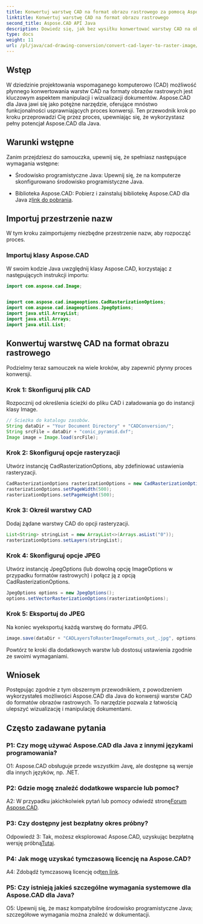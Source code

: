```yaml
---
title: Konwertuj warstwę CAD na format obrazu rastrowego za pomocą Aspose.CAD dla Java
linktitle: Konwertuj warstwę CAD na format obrazu rastrowego
second_title: Aspose.CAD API Java
description: Dowiedz się, jak bez wysiłku konwertować warstwy CAD na obrazy rastrowe za pomocą Aspose.CAD dla Java. Postępuj zgodnie z naszym przewodnikiem krok po kroku, aby uzyskać płynną wizualizację dokumentów.
type: docs
weight: 11
url: /pl/java/cad-drawing-conversion/convert-cad-layer-to-raster-image/
---
```

## Wstęp

W dziedzinie projektowania wspomaganego komputerowo (CAD) możliwość płynnego konwertowania warstw CAD na formaty obrazów rastrowych jest kluczowym aspektem manipulacji i wizualizacji dokumentów. Aspose.CAD dla Java jawi się jako potężne narzędzie, oferujące mnóstwo funkcjonalności usprawniających proces konwersji. Ten przewodnik krok po kroku przeprowadzi Cię przez proces, upewniając się, że wykorzystasz pełny potencjał Aspose.CAD dla Java.

## Warunki wstępne

Zanim przejdziesz do samouczka, upewnij się, że spełniasz następujące wymagania wstępne:

- Środowisko programistyczne Java: Upewnij się, że na komputerze skonfigurowano środowisko programistyczne Java.

-  Biblioteka Aspose.CAD: Pobierz i zainstaluj bibliotekę Aspose.CAD dla Java z[link do pobrania](https://releases.aspose.com/cad/java/).

## Importuj przestrzenie nazw

W tym kroku zaimportujemy niezbędne przestrzenie nazw, aby rozpocząć proces.

### Importuj klasy Aspose.CAD

W swoim kodzie Java uwzględnij klasy Aspose.CAD, korzystając z następujących instrukcji importu:

```java
import com.aspose.cad.Image;


import com.aspose.cad.imageoptions.CadRasterizationOptions;
import com.aspose.cad.imageoptions.JpegOptions;
import java.util.ArrayList;
import java.util.Arrays;
import java.util.List;
```

## Konwertuj warstwę CAD na format obrazu rastrowego

Podzielmy teraz samouczek na wiele kroków, aby zapewnić płynny proces konwersji.

### Krok 1: Skonfiguruj plik CAD

Rozpocznij od określenia ścieżki do pliku CAD i załadowania go do instancji klasy Image.

```java
// Ścieżka do katalogu zasobów.
String dataDir = "Your Document Directory" + "CADConversion/";
String srcFile = dataDir + "conic_pyramid.dxf";
Image image = Image.load(srcFile);
```

### Krok 2: Skonfiguruj opcje rasteryzacji

Utwórz instancję CadRasterizationOptions, aby zdefiniować ustawienia rasteryzacji.

```java
CadRasterizationOptions rasterizationOptions = new CadRasterizationOptions();
rasterizationOptions.setPageWidth(500);
rasterizationOptions.setPageHeight(500);
```

### Krok 3: Określ warstwy CAD

Dodaj żądane warstwy CAD do opcji rasteryzacji.

```java
List<String> stringList = new ArrayList<>(Arrays.asList("0"));
rasterizationOptions.setLayers(stringList);
```

### Krok 4: Skonfiguruj opcje JPEG

Utwórz instancję JpegOptions (lub dowolną opcję ImageOptions w przypadku formatów rastrowych) i połącz ją z opcją CadRasterizationOptions.

```java
JpegOptions options = new JpegOptions();
options.setVectorRasterizationOptions(rasterizationOptions);
```

### Krok 5: Eksportuj do JPEG

Na koniec wyeksportuj każdą warstwę do formatu JPEG.

```java
image.save(dataDir + "CADLayersToRasterImageFormats_out_.jpg", options);
```

Powtórz te kroki dla dodatkowych warstw lub dostosuj ustawienia zgodnie ze swoimi wymaganiami.

## Wniosek

Postępując zgodnie z tym obszernym przewodnikiem, z powodzeniem wykorzystałeś możliwości Aspose.CAD dla Java do konwersji warstw CAD do formatów obrazów rastrowych. To narzędzie pozwala z łatwością ulepszyć wizualizację i manipulację dokumentami.

## Często zadawane pytania

### P1: Czy mogę używać Aspose.CAD dla Java z innymi językami programowania?

O1: Aspose.CAD obsługuje przede wszystkim Javę, ale dostępne są wersje dla innych języków, np. .NET.

### P2: Gdzie mogę znaleźć dodatkowe wsparcie lub pomoc?

 A2: W przypadku jakichkolwiek pytań lub pomocy odwiedź stronę[Forum Aspose.CAD](https://forum.aspose.com/c/cad/19).

### P3: Czy dostępny jest bezpłatny okres próbny?

 Odpowiedź 3: Tak, możesz eksplorować Aspose.CAD, uzyskując bezpłatną wersję próbną[Tutaj](https://releases.aspose.com/).

### P4: Jak mogę uzyskać tymczasową licencję na Aspose.CAD?

 A4: Zdobądź tymczasową licencję od[ten link](https://purchase.aspose.com/temporary-license/).

### P5: Czy istnieją jakieś szczególne wymagania systemowe dla Aspose.CAD dla Java?

O5: Upewnij się, że masz kompatybilne środowisko programistyczne Java; szczegółowe wymagania można znaleźć w dokumentacji.